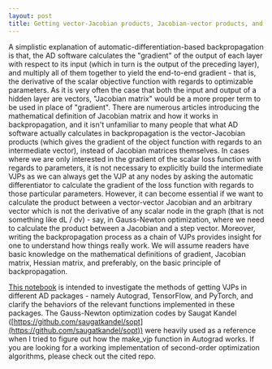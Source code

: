 ```yaml
---
layout: post
title: Getting vector-Jacobian products, Jacobian-vector products, and Hessian-vector products with automatic differentiation
---
```


A simplistic explanation of automatic-differentiation-based backpropagation is that, the AD software calculates the "gradient" of the output of each layer with respect to its input (which in turn is the output of the preceding layer), and multiply all of them together to yield the end-to-end gradient - that is, the derivative of the scalar objective function with regards to optimizable parameters. As it is very often the case that both the input and output of a hidden layer are vectors, "Jacobian matrix" would be a more proper term to be used in place of "gradient". There are numerous articles introducing the mathematical definition of Jacobian matrix and how it works in backpropagation, and it isn't unfamiliar to many people that what AD software actually calculates in backpropagation is the vector-Jacobian products (which gives the gradient of the object function with regards to an intermediate vector), instead of Jacobian matrices themselves. In cases where we are only interested in the gradient of the scalar loss function with regards to parameters, it is not necessary to explicitly build the intermediate VJPs as we can always get the VJP at any nodes by asking the automatic differentiator to calculate the gradient of the loss function with regards to those particular parameters. However, it can become essential if we want to calculate the product between a vector-vector Jacobian and an arbitrary vector which is not the derivative of any scalar node in the graph (that is not something like dL / dv) - say, in Gauss-Newton optimization, where we need to calculate the product between a Jacobian and a step vector. Moreover, writing the backpropagation process as a chain of VJPs provides insight for one to understand how things really work. We will assume readers have basic knowledge on the mathematical definitions of gradient, Jacobian matrix, Hessian matrix, and preferably, on the basic principle of backpropagation.

[This notebook](https://github.com/mdw771/instructive_ipython_notebooks/blob/master/Gradients_and_Vector_Jacobian_Products.ipynb) is intended to investigate the methods of getting VJPs in different AD packages - namely Autograd, TensorFlow, and PyTorch, and clarify the behaviors of the relevant functions implemented in these packages. The Gauss-Newton optimization codes by Saugat Kandel ([https://github.com/saugatkandel/sopt](https://github.com/saugatkandel/sopt)) were heavily used as a reference when I tried to figure out how the make_vjp function in Autograd works. If you are looking for a working implementation of second-order optimization algorithms, please check out the cited repo.
